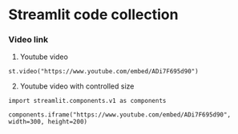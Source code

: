 # Streamlit code collection

### Video link

1. Youtube video

```
st.video("https://www.youtube.com/embed/ADi7F695d90")
```

2. Youtube video with controlled size
   
```
import streamlit.components.v1 as components

components.iframe("https://www.youtube.com/embed/ADi7F695d90", width=300, height=200)
```

